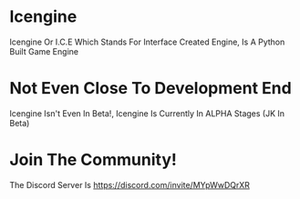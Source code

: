 # Icengine
Icengine Or I.C.E Which Stands For Interface Created Engine, Is A Python Built Game Engine
# Not Even Close To Development End
Icengine Isn't Even In Beta!, Icengine Is Currently In ALPHA Stages (JK In Beta)
# Join The Community!
The Discord Server Is https://discord.com/invite/MYpWwDQrXR
